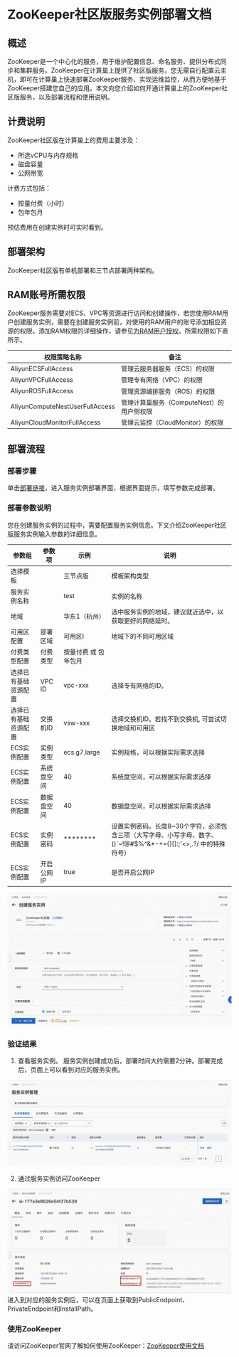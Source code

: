 # ZooKeeper社区版服务实例部署文档
## 概述
ZooKeeper是一个中心化的服务，用于维护配置信息、命名服务、提供分布式同步和集群服务。ZooKeeper在计算巢上提供了社区版服务，您无需自行配置云主机，即可在计算巢上快速部署ZooKeeper服务、实现运维监控，从而方便地基于ZooKeeper搭建您自己的应用。本文向您介绍如何开通计算巢上的ZooKeeper社区版服务，以及部署流程和使用说明。
## 计费说明
ZooKeeper社区版在计算巢上的费用主要涉及：

- 所选vCPU与内存规格
- 磁盘容量
- 公网带宽

计费方式包括：

- 按量付费（小时）
- 包年包月

预估费用在创建实例时可实时看到。

## 部署架构
ZooKeeper社区版有单机部署和三节点部署两种架构。

## RAM账号所需权限
ZooKeeper服务需要对ECS、VPC等资源进行访问和创建操作，若您使用RAM用户创建服务实例，需要在创建服务实例前，对使用的RAM用户的账号添加相应资源的权限。添加RAM权限的详细操作，请参见[为RAM用户授权](https://help.aliyun.com/document_detail/121945.html)。所需权限如下表所示。

| 权限策略名称 | 备注 |
| --- | --- |
| AliyunECSFullAccess | 管理云服务器服务（ECS）的权限 |
| AliyunVPCFullAccess | 管理专有网络（VPC）的权限 |
| AliyunROSFullAccess | 管理资源编排服务（ROS）的权限 |
| AliyunComputeNestUserFullAccess | 管理计算巢服务（ComputeNest）的用户侧权限 |
| AliyunCloudMonitorFullAccess | 管理云监控（CloudMonitor）的权限 |


## 部署流程
### 部署步骤
单击[部署链接](https://computenest.console.aliyun.com/user/cn-hangzhou/serviceInstanceCreate?ServiceId=service-c679a8e504824810830e)，进入服务实例部署界面，根据界面提示，填写参数完成部署。

### 部署参数说明
您在创建服务实例的过程中，需要配置服务实例信息。下文介绍ZooKeeper社区版服务实例输入参数的详细信息。

| 参数组        | 参数项    | 示例           | 说明                        |
|------------|--------|--------------| --- |
| 选择模板       |        | 三节点版         | 模板架构类型                     |
| 服务实例名称     |        | test         | 实例的名称                     |
| 地域         |        | 华东1（杭州）      | 选中服务实例的地域，建议就近选中，以获取更好的网络延时。 |
| 可用区配置      | 部署区域   | 可用区I         | 地域下的不同可用区域                |
| 付费类型配置     | 付费类型   | 按量付费 或 包年包月  |
| 选择已有基础资源配置 | VPC ID | vpc-xxx      | 选择专有网络的ID。                |
| 选择已有基础资源配置 | 交换机ID  | vsw-xxx      | 选择交换机ID。若找不到交换机, 可尝试切换地域和可用区 |
| ECS实例配置    | 实例类型   | ecs.g7.large | 实例规格，可以根据实际需求选择           |
| ECS实例配置    | 系统盘空间  | 40           | 系统盘空间，可以根据实际需求选择          |
| ECS实例配置    | 数据盘空间  | 40           | 数据盘空间，可以根据实际需求选择          |
| ECS实例配置    | 实例密码   | ********     | 设置实例密码。长度8~30个字符，必须包含三项（大写字母、小写字母、数字、()`~!@#$%^&*-+={}[]:;'<>,.?/ 中的特殊符号） |
| ECS实例配置    | 开启公网IP | true         | 是否开启公网IP                  |

![1.jpg](1.jpg)

### 验证结果

1. 查看服务实例。
服务实例创建成功后，部署时间大约需要2分钟。部署完成后，页面上可以看到对应的服务实例。 

![2.jpg](2.jpg)

2. 通过服务实例访问ZooKeeper

![3.jpg](3.jpg)
进入到对应的服务实例后，可以在页面上获取到PublicEndpoint、PrivateEndpoint和InstallPath。


### 使用ZooKeeper
请访问ZooKeeper官网了解如何使用ZooKeeper：[ZooKeeper使用文档](https://zookeeper.readthedocs.io/zh/latest/usage.html)
